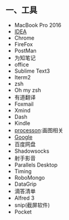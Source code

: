 ## 一、工具
- MacBook Pro 2016
- [IDEA](https://www.jetbrains.com/idea/)
- Chrome
- FireFox
- PostMan
- 为知笔记
- office
- Sublime Text3
- Iterm2
- zsh
- Oh my zsh
- 有道翻译
- Foxmail
- Xmind
- Dash
- Kindle
- [processon](http://processon.com/):画图相关
- [Google](www.google.com)
- 百度网盘
- Shadowsocks
- 射手影音
- Parallels Desktop
- Timing
- RoboMongo
- DataGrip
- 滴答清单
- Alfred 3
- snip(截屏软件)
- Pocket